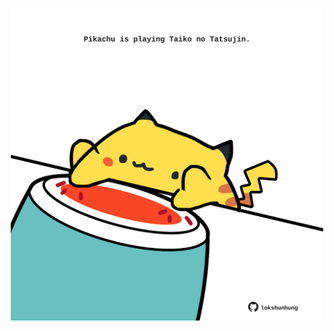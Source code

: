<!-- built at 07/04/2022, 07:00:53 UTC -->
<p align="center">
  <img width="500" height="500" src="./ReadmeImage.svg">
</p>
